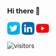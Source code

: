 ### Hi there 👋

[<img src="twitter.png" width="30">](https://twitter.com/davejacobseniOS)
[<img src="linkedin.png" width="30">](https://www.linkedin.com/in/davidjacobsen1/)
[<img src="youtube.png" width="30">](https://www.youtube.com/c/davejacobsenios)



![visitors](https://visitor-badge.glitch.me/badge?page_id=davejacobsen.davejacobsen)

